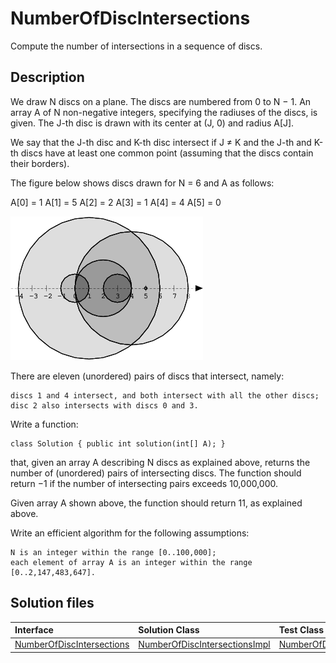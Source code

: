 # NumberOfDiscIntersections

Compute the number of intersections in a sequence of discs.

## Description

We draw N discs on a plane. The discs are numbered from 0 to N − 1. An array A of N non-negative integers, specifying the radiuses of the discs, is given. The J-th disc is drawn with its center at (J, 0) and radius A[J].

We say that the J-th disc and K-th disc intersect if J ≠ K and the J-th and K-th discs have at least one common point (assuming that the discs contain their borders).

The figure below shows discs drawn for N = 6 and A as follows:

  A[0] = 1
  A[1] = 5
  A[2] = 2
  A[3] = 1
  A[4] = 4
  A[5] = 0

![](../../../img/codility/001.png)

There are eleven (unordered) pairs of discs that intersect, namely:

	discs 1 and 4 intersect, and both intersect with all the other discs;
	disc 2 also intersects with discs 0 and 3.

Write a function:

	class Solution { public int solution(int[] A); }

that, given an array A describing N discs as explained above, returns the number of (unordered) pairs of intersecting discs. The function should return −1 if the number of intersecting pairs exceeds 10,000,000.

Given array A shown above, the function should return 11, as explained above.

Write an efficient algorithm for the following assumptions:

	N is an integer within the range [0..100,000];
	each element of array A is an integer within the range [0..2,147,483,647].

## Solution files

|  Interface | Solution Class  | Test Class  |
| :------------ | :------------ | :------------ |
| [NumberOfDiscIntersections](../../../src/main/java/com/iamandu/codechallenger/problems/codility/sorting/NumberOfDiscIntersections.java)  |  [NumberOfDiscIntersectionsImpl](../../../src/main/java/com/iamandu/codechallenger/solutions/wescley/codility/sorting/NumberOfDiscIntersectionsImpl.java) | [NumberOfDiscIntersectionsTest](../../../src/test/java/com/iamandu/codechallenger/solutions/wescley/codility/sorting/NumberOfDiscIntersectionsTest.java)  |
